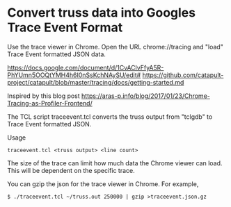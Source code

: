 Convert truss data into Googles Trace Event Format
==================================================
Use the trace viewer in Chrome.  Open the URL chrome://tracing and "load" Trace Event formatted
JSON data.

https://docs.google.com/document/d/1CvAClvFfyA5R-PhYUmn5OOQtYMH4h6I0nSsKchNAySU/edit#
https://github.com/catapult-project/catapult/blob/master/tracing/docs/getting-started.md

Inspired by this blog post https://aras-p.info/blog/2017/01/23/Chrome-Tracing-as-Profiler-Frontend/

The TCL script traceevent.tcl converts the truss output from "tclgdb" to Trace Event formatted JSON.

Usage
```
traceevent.tcl <truss output> <line count>
```
The size of the trace can limit how much data the Chrome viewer can load. This will be dependent
on the specific trace.

You can gzip the json for the trace viewer in Chrome. For example,

```
$ ./traceevent.tcl ~/truss.out 250000 | gzip >traceevent.json.gz
```
